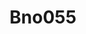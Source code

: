 ---
uid: device-bno055
title: Bno055
isGuide: true
isDevice: true
device: BNO055
headstage: Headstage64
workflow: true
workflow_file: ~/workflows/devices/Bno055.bonsai
visualize: true
visualize_timeseries: true
---